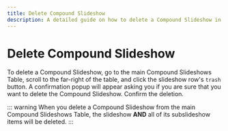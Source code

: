 ```yaml
---
title: Delete Compound Slideshow
description: A detailed guide on how to delete a Compound Slideshow in Displagent.
---
```


# Delete Compound Slideshow

To delete a Compound Slideshow, go to the main Compound Slideshows Table, scroll to the far-right of the table, and click the slideshow row's `trash` button. A confirmation popup will appear asking you if you are sure that you want to delete the Compound Slideshow. Confirm the deletion.

::: warning
When you delete a Compound Slideshow from the main Compound Slideshows Table, the slideshow **AND** all of its subslideshow items will be deleted.
:::